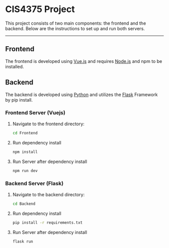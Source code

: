 # CIS4375 Project

This project consists of two main components: the frontend and the backend. Below are the instructions to set up and run both servers.

---

## Frontend

The frontend is developed using [Vue.js](https://vuejs.org/) and requires [Node.js](https://nodejs.org/en) and npm to be installed.

## Backend

The backend is developed using [Python](https://www.python.org/) and utilizes the [Flask](https://flask.palletsprojects.com/en/2.3.x/) Framework by pip install.

### Frontend Server (Vuejs)

1. Navigate to the frontend directory:
   ```bash
   cd Frontend
   
2. Run dependency install
    ```bash
    npm install
    
3. Run Server after dependency install
    ```bash
    npm run dev

### Backend Server (Flask)

1. Navigate to the backend directory:
   ```bash
   cd Backend
   
2. Run dependency install
    ```bash
    pip install -r requirements.txt

3. Run Server after dependency install
   ```bash
   flask run
